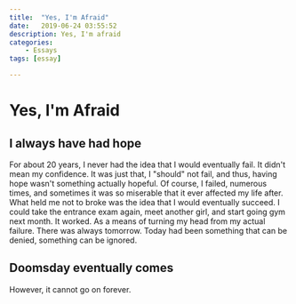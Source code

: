 ```yaml
---
title:  "Yes, I'm Afraid"
date:   2019-06-24 03:55:52
description: Yes, I'm afraid
categories: 
    - Essays
tags: [essay]

---
```

# Yes, I'm Afraid

## I always have had hope
For about 20 years, I never had the idea that I would eventually fail. It didn't mean my confidence. It was just that, I "should" not fail, and thus, having hope wasn't something actually hopeful. Of course, I failed, numerous times, and sometimes it was so miserable that it ever affected my life after. What held me not to broke was the idea that I would eventually succeed. I could take the entrance exam again, meet another girl, and start going gym next month. It worked. As a means of turning my head from my actual failure. There was always tomorrow. Today had been something that can be denied, something can be ignored.

## Doomsday eventually comes
However, it cannot go on forever. 